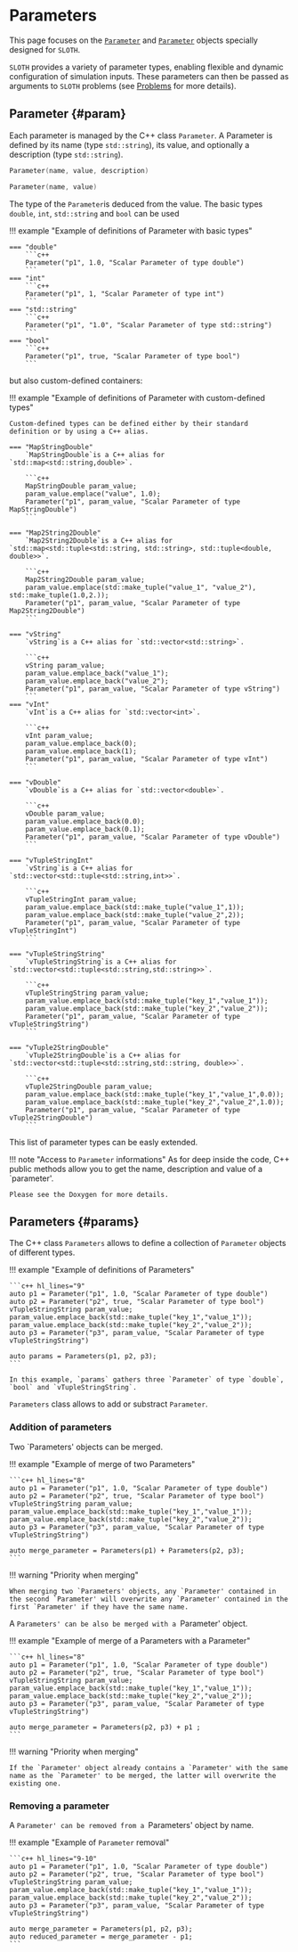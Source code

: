 # Parameters 

This page focuses on the [`Parameter`](#param) and [`Parameter`](@params) objects specially designed for `SLOTH`.

`SLOTH` provides a variety of parameter types, enabling flexible and dynamic configuration of simulation inputs.
These parameters can then be passed as arguments to `SLOTH` problems (see [Problems](../MultiPhysicsCouplingScheme/Problems/index.md) for more details).

## __Parameter__ {#param}

Each parameter is managed by the C++ class `Parameter`. 
A Parameter is defined by its name (type `std::string`), its value, and optionally a description (type `std::string`). 

```c++
Parameter(name, value, description)

Parameter(name, value)
```

The type of the `Parameter`is deduced from the value. 
The basic types `double`, `int`, `std::string` and `bool` can be used 

!!! example "Example of definitions of Parameter with basic types"

    === "double"
        ```c++
        Parameter("p1", 1.0, "Scalar Parameter of type double")
        ```
    === "int"
        ```c++
        Parameter("p1", 1, "Scalar Parameter of type int")
        ```
    === "std::string"
        ```c++
        Parameter("p1", "1.0", "Scalar Parameter of type std::string")
        ```
    === "bool"
        ```c++
        Parameter("p1", true, "Scalar Parameter of type bool")
        ```

but also custom-defined containers:

!!! example "Example of definitions of Parameter with custom-defined  types"

    Custom-defined types can be defined either by their standard definition or by using a C++ alias.

    === "MapStringDouble"
        `MapStringDouble`is a C++ alias for `std::map<std::string,double>`.

        ```c++
        MapStringDouble param_value;
        param_value.emplace("value", 1.0);
        Parameter("p1", param_value, "Scalar Parameter of type MapStringDouble")
        ```

    === "Map2String2Double"
        `Map2String2Double`is a C++ alias for `std::map<std::tuple<std::string, std::string>, std::tuple<double, double>>`.

        ```c++
        Map2String2Double param_value;
        param_value.emplace(std::make_tuple("value_1", "value_2"), std::make_tuple(1.0,2.));
        Parameter("p1", param_value, "Scalar Parameter of type Map2String2Double")
        ```

    === "vString"
        `vString`is a C++ alias for `std::vector<std::string>`.

        ```c++
        vString param_value;
        param_value.emplace_back("value_1");
        param_value.emplace_back("value_2");
        Parameter("p1", param_value, "Scalar Parameter of type vString")
        ```
    === "vInt"
        `vInt`is a C++ alias for `std::vector<int>`.

        ```c++
        vInt param_value;
        param_value.emplace_back(0);
        param_value.emplace_back(1);
        Parameter("p1", param_value, "Scalar Parameter of type vInt")
        ```
        
    === "vDouble"
        `vDouble`is a C++ alias for `std::vector<double>`.

        ```c++
        vDouble param_value;
        param_value.emplace_back(0.0);
        param_value.emplace_back(0.1);
        Parameter("p1", param_value, "Scalar Parameter of type vDouble")
        ```

    === "vTupleStringInt"
        `vString`is a C++ alias for `std::vector<std::tuple<std::string,int>>`.

        ```c++
        vTupleStringInt param_value;
        param_value.emplace_back(std::make_tuple("value_1",1));
        param_value.emplace_back(std::make_tuple("value_2",2));
        Parameter("p1", param_value, "Scalar Parameter of type vTupleStringInt")
        ```

    === "vTupleStringString"
        `vTupleStringString`is a C++ alias for `std::vector<std::tuple<std::string,std::string>>`.

        ```c++
        vTupleStringString param_value;
        param_value.emplace_back(std::make_tuple("key_1","value_1"));
        param_value.emplace_back(std::make_tuple("key_2","value_2"));
        Parameter("p1", param_value, "Scalar Parameter of type vTupleStringString")
        ```

    === "vTuple2StringDouble"
        `vTuple2StringDouble`is a C++ alias for `std::vector<std::tuple<std::string,std::string, double>>`.

        ```c++
        vTuple2StringDouble param_value;
        param_value.emplace_back(std::make_tuple("key_1","value_1",0.0));
        param_value.emplace_back(std::make_tuple("key_2","value_2",1.0));
        Parameter("p1", param_value, "Scalar Parameter of type vTuple2StringDouble")
        ```
 

This list of parameter types can be easly extended.

!!! note "Access to `Parameter` informations"
    As for deep inside the code, C++ public methods allow you to get the name, description and value of a `parameter'. 

    Please see the Doxygen for more details.

## __Parameters__ {#params}

The C++ class `Parameters` allows to define a collection of `Parameter` objects of different types. 

!!! example "Example of definitions of Parameters"

    ```c++ hl_lines="9"
    auto p1 = Parameter("p1", 1.0, "Scalar Parameter of type double")
    auto p2 = Parameter("p2", true, "Scalar Parameter of type bool")
    vTupleStringString param_value;
    param_value.emplace_back(std::make_tuple("key_1","value_1"));
    param_value.emplace_back(std::make_tuple("key_2","value_2"));
    auto p3 = Parameter("p3", param_value, "Scalar Parameter of type vTupleStringString")

    auto params = Parameters(p1, p2, p3);
    ```

    In this example, `params` gathers three `Parameter` of type `double`, `bool` and `vTupleStringString`.

`Parameters` class allows to add or substract `Parameter`.

### __Addition of parameters__

Two `Parameters' objects can be merged.

!!! example "Example of merge of two Parameters"

    ```c++ hl_lines="8"
    auto p1 = Parameter("p1", 1.0, "Scalar Parameter of type double")
    auto p2 = Parameter("p2", true, "Scalar Parameter of type bool")
    vTupleStringString param_value;
    param_value.emplace_back(std::make_tuple("key_1","value_1"));
    param_value.emplace_back(std::make_tuple("key_2","value_2"));
    auto p3 = Parameter("p3", param_value, "Scalar Parameter of type vTupleStringString")

    auto merge_parameter = Parameters(p1) + Parameters(p2, p3);
    ```
    

!!! warning "Priority when merging"
     
    When merging two `Parameters' objects, any `Parameter' contained in the second `Parameter' will overwrite any `Parameter' contained in the first `Parameter' if they have the same name.

    
A `Parameters' can be also be merged with a `Parameter' object. 

!!! example "Example of merge of a Parameters with a Parameter"

    ```c++ hl_lines="8"
    auto p1 = Parameter("p1", 1.0, "Scalar Parameter of type double")
    auto p2 = Parameter("p2", true, "Scalar Parameter of type bool")
    vTupleStringString param_value;
    param_value.emplace_back(std::make_tuple("key_1","value_1"));
    param_value.emplace_back(std::make_tuple("key_2","value_2"));
    auto p3 = Parameter("p3", param_value, "Scalar Parameter of type vTupleStringString")

    auto merge_parameter = Parameters(p2, p3) + p1 ;
    ```

!!! warning "Priority when merging"
     
    If the `Parameter' object already contains a `Parameter' with the same name as the `Parameter' to be merged, the latter will overwrite the existing one.


### __Removing a parameter__ 

A `Parameter' can be removed from a `Parameters' object by name.
 
!!! example "Example of `Parameter` removal"

    ```c++ hl_lines="9-10"
    auto p1 = Parameter("p1", 1.0, "Scalar Parameter of type double")
    auto p2 = Parameter("p2", true, "Scalar Parameter of type bool")
    vTupleStringString param_value;
    param_value.emplace_back(std::make_tuple("key_1","value_1"));
    param_value.emplace_back(std::make_tuple("key_2","value_2"));
    auto p3 = Parameter("p3", param_value, "Scalar Parameter of type vTupleStringString")

    auto merge_parameter = Parameters(p1, p2, p3);
    auto reduced_parameter = merge_parameter - p1;
    ```

